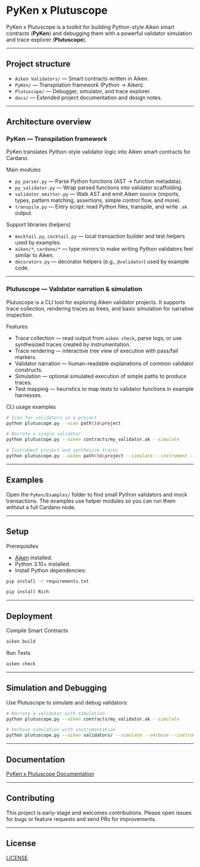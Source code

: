 # PyKen x Plutuscope

PyKen x Plutuscope is a toolkit for building Python-style Aiken smart contracts (**PyKen**) and debugging them with a powerful validator simulation and trace explorer (**Plutuscope**).

---

## Project structure

- `Aiken Validators/` — Smart contracts written in Aiken.
- `PyKen/` — Transpilation framework (Python → Aiken).
- `Plutuscope/` — Debugger, simulator, and trace explorer.
- `docs/` — Extended project documentation and design notes.

---

## Architecture overview

### PyKen — Transpilation framework

PyKen translates Python-style validator logic into Aiken smart contracts for Cardano.

Main modules

- `py_parser.py` — Parse Python functions (AST → function metadata).
- `py_validator.py` — Wrap parsed functions into validator scaffolding.
- `validator_emitter.py` — Walk AST and emit Aiken source (imports, types, pattern matching, assertions, simple control flow, and more).
- `transpile.py` — Entry script: read Python files, transpile, and write `.ak` output.

Support libraries (helpers)

- `mocktail.py`, `cocktail.py` — local transaction builder and test helpers used by examples.
- `aiken/*`, `cardano/*` — type mirrors to make writing Python validators feel similar to Aiken.
- `decorators.py` — decorator helpers (e.g., `@validator`) used by example code.

---

### Plutuscope — Validator narration & simulation

Plutuscope is a CLI tool for exploring Aiken validator projects. It supports trace collection, rendering traces as trees, and basic simulation for narrative inspection.

Features

- Trace collection — read output from `aiken check`, parse logs, or use synthesized traces created by instrumentation.
- Trace rendering — interactive tree view of execution with pass/fail markers.
- Validator narration — human-readable explanations of common validator constructs.
- Simulation — optional simulated execution of simple paths to produce traces.
- Test mapping — heuristics to map tests to validator functions in example harnesses.

CLI usage examples

```bash
# Scan for validators in a project
python plutuscope.py --scan path\to\project

# Narrate a single validator
python plutuscope.py --aiken contracts/my_validator.ak --simulate

# Instrument project and synthesize traces
python plutuscope.py --aiken path\to\project --simulate --instrument --verbose
```

---

## Examples

Open the `PyKen/Examples/` folder to find small Python validators and mock transactions. The examples use helper modules so you can run them without a full Cardano node.

---

## Setup

Prerequisites

- [Aiken](https://aiken-lang.org) installed.
- Python 3.10+ installed.
- Install Python dependencies:

```bash
pip install -r requirements.txt

pip install Rich
```

---

## Deployment

Compile Smart Contracts

```bash
aiken build
```

Run Tests

```bash
aiken check
```

---

## Simulation and Debugging

Use Plutuscope to simulate and debug validators:

```bash
# Narrate a validator with simulation
python plutuscope.py --aiken contracts/my_validator.ak --simulate

# Verbose simulation with instrumentation
python plutuscope.py --aiken validators/ --simulate --verbose --instrument
```

---

## Documentation

[PyKen x Plutuscope Documentation](docs/PyKen_x_Plutuscope_Documentation.pdf)

---

## Contributing

This project is early-stage and welcomes contributions. Please open issues for bugs or feature requests and send PRs for improvements.

---

## License

[LICENSE](LICENSE)
